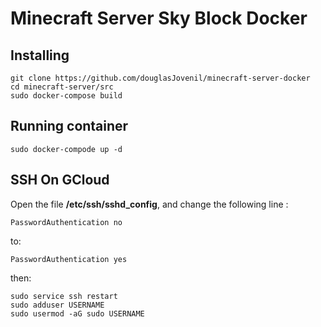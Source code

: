 # Minecraft Server Sky Block Docker

## Installing
```
git clone https://github.com/douglasJovenil/minecraft-server-docker
cd minecraft-server/src
sudo docker-compose build
```

## Running container
```
sudo docker-compode up -d
```

## SSH On GCloud

Open the file **/etc/ssh/sshd_config**, and change the following line :
```
PasswordAuthentication no
```
to:
```
PasswordAuthentication yes
```
then:
```
sudo service ssh restart
sudo adduser USERNAME
sudo usermod -aG sudo USERNAME
```
